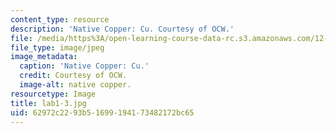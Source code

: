 ```yaml
---
content_type: resource
description: 'Native Copper: Cu. Courtesy of OCW.'
file: /media/https%3A/open-learning-course-data-rc.s3.amazonaws.com/12-108-structure-of-earth-materials-fall-2004/62972c2293b51699194173482172bc65_lab1-3.jpg
file_type: image/jpeg
image_metadata:
  caption: 'Native Copper: Cu.'
  credit: Courtesy of OCW.
  image-alt: native copper.
resourcetype: Image
title: lab1-3.jpg
uid: 62972c22-93b5-1699-1941-73482172bc65
---
```

